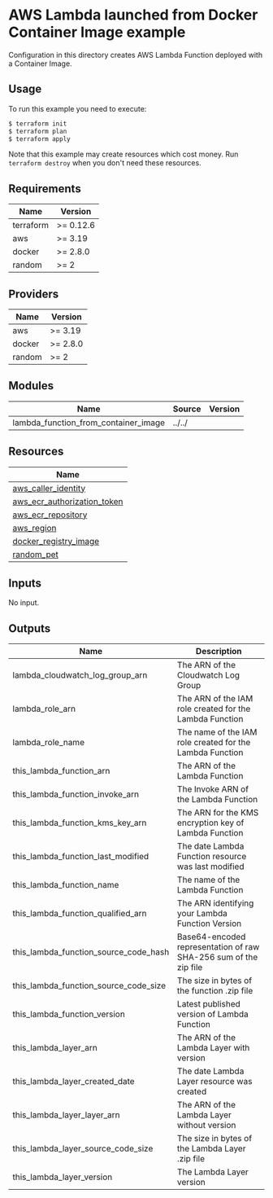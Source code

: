 # AWS Lambda launched from Docker Container Image example

Configuration in this directory creates AWS Lambda Function deployed with a Container Image.

## Usage

To run this example you need to execute:

```bash
$ terraform init
$ terraform plan
$ terraform apply
```

Note that this example may create resources which cost money. Run `terraform destroy` when you don't need these resources.

<!-- BEGINNING OF PRE-COMMIT-TERRAFORM DOCS HOOK -->
## Requirements

| Name | Version |
|------|---------|
| terraform | >= 0.12.6 |
| aws | >= 3.19 |
| docker | >= 2.8.0 |
| random | >= 2 |

## Providers

| Name | Version |
|------|---------|
| aws | >= 3.19 |
| docker | >= 2.8.0 |
| random | >= 2 |

## Modules

| Name | Source | Version |
|------|--------|---------|
| lambda_function_from_container_image | ../../ |  |

## Resources

| Name |
|------|
| [aws_caller_identity](https://registry.terraform.io/providers/hashicorp/aws/3.19/docs/data-sources/caller_identity) |
| [aws_ecr_authorization_token](https://registry.terraform.io/providers/hashicorp/aws/3.19/docs/data-sources/ecr_authorization_token) |
| [aws_ecr_repository](https://registry.terraform.io/providers/hashicorp/aws/3.19/docs/resources/ecr_repository) |
| [aws_region](https://registry.terraform.io/providers/hashicorp/aws/3.19/docs/data-sources/region) |
| [docker_registry_image](https://registry.terraform.io/providers/kreuzwerker/docker/2.8.0/docs/resources/registry_image) |
| [random_pet](https://registry.terraform.io/providers/hashicorp/random/2/docs/resources/pet) |

## Inputs

No input.

## Outputs

| Name | Description |
|------|-------------|
| lambda\_cloudwatch\_log\_group\_arn | The ARN of the Cloudwatch Log Group |
| lambda\_role\_arn | The ARN of the IAM role created for the Lambda Function |
| lambda\_role\_name | The name of the IAM role created for the Lambda Function |
| this\_lambda\_function\_arn | The ARN of the Lambda Function |
| this\_lambda\_function\_invoke\_arn | The Invoke ARN of the Lambda Function |
| this\_lambda\_function\_kms\_key\_arn | The ARN for the KMS encryption key of Lambda Function |
| this\_lambda\_function\_last\_modified | The date Lambda Function resource was last modified |
| this\_lambda\_function\_name | The name of the Lambda Function |
| this\_lambda\_function\_qualified\_arn | The ARN identifying your Lambda Function Version |
| this\_lambda\_function\_source\_code\_hash | Base64-encoded representation of raw SHA-256 sum of the zip file |
| this\_lambda\_function\_source\_code\_size | The size in bytes of the function .zip file |
| this\_lambda\_function\_version | Latest published version of Lambda Function |
| this\_lambda\_layer\_arn | The ARN of the Lambda Layer with version |
| this\_lambda\_layer\_created\_date | The date Lambda Layer resource was created |
| this\_lambda\_layer\_layer\_arn | The ARN of the Lambda Layer without version |
| this\_lambda\_layer\_source\_code\_size | The size in bytes of the Lambda Layer .zip file |
| this\_lambda\_layer\_version | The Lambda Layer version |
<!-- END OF PRE-COMMIT-TERRAFORM DOCS HOOK -->
